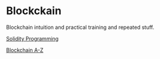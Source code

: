 # Blockckain
Blockchain intuition and practical training and repeated stuff.

[Solidity Programming](https://github.com/knopthakorn/Blockckain/tree/master/00-Solidity%20Programming)

[Blockchain A-Z](https://github.com/knopthakorn/Blockckain/tree/master/01-Blockchain%20A-Z)
